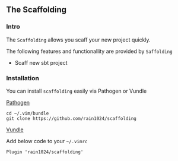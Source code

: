 ## The Scaffolding

### Intro

The `Scaffolding` allows you scaff your new project quickly. 

The following features and functionallity are provided by `Saffolding`

* Scaff new sbt project

### Installation

You can install `scaffolding` easily via Pathogen or Vundle

[Pathogen](https://github.com/tpope/vim-pathogen)

```
cd ~/.vim/bundle
git clone https://github.com/rain1024/scaffolding
```

[Vundle](https://github.com/gmarik/Vundle.vim)

Add below code to your `~/.vimrc`

```
Plugin 'rain1024/scaffolding'
```
